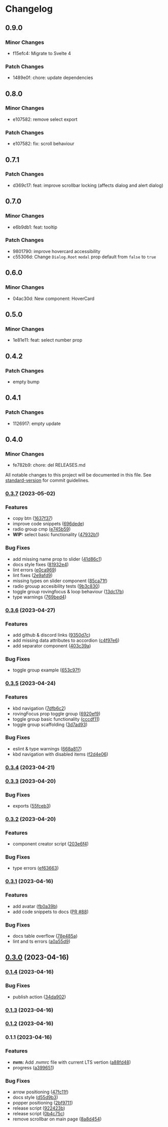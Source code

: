 # Changelog

## 0.9.0

### Minor Changes

- f15efc4: Migrate to Svelte 4

### Patch Changes

- 1489e0f: chore: update dependencies

## 0.8.0

### Minor Changes

- e107582: remove select export

### Patch Changes

- e107582: fix: scroll behaviour

## 0.7.1

### Patch Changes

- d369c17: feat: improve scrollbar locking (affects dialog and alert dialog)

## 0.7.0

### Minor Changes

- e6b9db1: feat: tooltip

### Patch Changes

- 9801790: improve hovercard accessibility
- c55306d: Change `Dialog.Root` `modal` prop default from `false` to `true`

## 0.6.0

### Minor Changes

- 04ac30d: New component: HoverCard

## 0.5.0

### Minor Changes

- 1e81e11: feat: select number prop

## 0.4.2

### Patch Changes

- empty bump

## 0.4.1

### Patch Changes

- 1126917: empty update

## 0.4.0

### Minor Changes

- fe782b9: chore: del RELEASES.md

All notable changes to this project will be documented in this file. See [standard-version](https://github.com/conventional-changelog/standard-version) for commit guidelines.

### [0.3.7](https://github.com/TGlide/radix-svelte/compare/v0.3.6...v0.3.7) (2023-05-02)

### Features

- copy btn ([1637f37](https://github.com/TGlide/radix-svelte/commit/1637f37c66bdab780dd6dadbf9d76318cd500343))
- improve code snippets ([696dede](https://github.com/TGlide/radix-svelte/commit/696dede614b98206ec1f4b3bb81ffe63c8ee400f))
- radio group cmp ([e745b59](https://github.com/TGlide/radix-svelte/commit/e745b59ae7bea25d9482b1c8198fae06ccc467f9))
- **WIP:** select basic functionality ([47932b1](https://github.com/TGlide/radix-svelte/commit/47932b14cdc6d2d29e117f1defee4a9705a95312))

### Bug Fixes

- add missing name prop to slider ([41d86c1](https://github.com/TGlide/radix-svelte/commit/41d86c1547e8ce0c8dcf2365e6def386901e6c16))
- docs style fixes ([81932e4](https://github.com/TGlide/radix-svelte/commit/81932e486415dd80be95df6f70a3346e4af65730))
- lint errors ([e0ca969](https://github.com/TGlide/radix-svelte/commit/e0ca9696ce94c4e9229244109a87f303c405e575))
- lint fixes ([2e9afd9](https://github.com/TGlide/radix-svelte/commit/2e9afd922b0f6eddf1b11261cfc5f511bff6732b))
- missing types on slider component ([85ca71f](https://github.com/TGlide/radix-svelte/commit/85ca71fa20ad46528f375b01a2c49325739334fd))
- radio grouup accesibility tests ([9b3c830](https://github.com/TGlide/radix-svelte/commit/9b3c830b98a422b98c3b13891ba62c98cf6e391e))
- toggle group rovingfocus & loop behaviour ([13dc17b](https://github.com/TGlide/radix-svelte/commit/13dc17b202c73b0ae8f3b1dedbfc5faf4ed399ad))
- type warnings ([769bed4](https://github.com/TGlide/radix-svelte/commit/769bed4492d717b9f385b2039b08b515353be90f))

### [0.3.6](https://github.com/TGlide/radix-svelte/compare/v0.3.5...v0.3.6) (2023-04-27)

### Features

- add github & discord links ([9350d7c](https://github.com/TGlide/radix-svelte/commit/9350d7c4fb9b460a3273c5791a966b137da144c6))
- add missing data attributes to accordion ([c4f97e6](https://github.com/TGlide/radix-svelte/commit/c4f97e6fab7237c7c5a30572888ff9d605f6fe64))
- add separator component ([403c39a](https://github.com/TGlide/radix-svelte/commit/403c39aa2f9fc9011e45987acaba6b871c0c4866))

### Bug Fixes

- toggle group example ([653c97f](https://github.com/TGlide/radix-svelte/commit/653c97faa97a46c9f4008a5c10f0fd7700982ad9))

### [0.3.5](https://github.com/TGlide/radix-svelte/compare/v0.3.4...v0.3.5) (2023-04-24)

### Features

- kbd navigation ([7dfb6c2](https://github.com/TGlide/radix-svelte/commit/7dfb6c29d6dd20c55bd1389eab224ae61175a33d))
- rovingFocus prop toggle group ([6920ef9](https://github.com/TGlide/radix-svelte/commit/6920ef989aab4634b9ea022cfd74ff8a19694a18))
- toggle group basic functionality ([cccdf11](https://github.com/TGlide/radix-svelte/commit/cccdf11f4a905ce028a80bf75f03f613b23d89ec))
- toggle group scaffolding ([3d7ad93](https://github.com/TGlide/radix-svelte/commit/3d7ad9371ae153512e2441feb5468870810a9730))

### Bug Fixes

- eslint & type warnings ([668a817](https://github.com/TGlide/radix-svelte/commit/668a81762a5080cdccebce9a9d3b287f4d7b29e2))
- kbd navigation with disabled items ([f2d4e06](https://github.com/TGlide/radix-svelte/commit/f2d4e065cd8c36974516984a56646f29c11b8798))

### [0.3.4](https://github.com/TGlide/radix-svelte/compare/v0.3.3...v0.3.4) (2023-04-21)

### [0.3.3](https://github.com/TGlide/radix-svelte/compare/v0.3.2...v0.3.3) (2023-04-20)

### Bug Fixes

- exports ([55fceb3](https://github.com/TGlide/radix-svelte/commit/55fceb3cdc084ef7cebe3c53ef423c204cf2ab82))

### [0.3.2](https://github.com/TGlide/radix-svelte/compare/v0.3.1...v0.3.2) (2023-04-20)

### Features

- component creator script ([203e6f4](https://github.com/TGlide/radix-svelte/commit/203e6f472c1dd7c6dc59493ba3f4a66be02bfea4))

### Bug Fixes

- type errors ([ef63663](https://github.com/TGlide/radix-svelte/commit/ef63663c9ba2190b73ae5290d9a7199f7e77c8b5))

### [0.3.1](https://github.com/TGlide/radix-svelte/compare/v0.3.0...v0.3.1) (2023-04-16)

### Features

- add avatar ([fb0a39b](https://github.com/TGlide/radix-svelte/commit/fb0a39bfe7aadef820d76576e421ad5b1fba90ce))
- add code snippets to docs ([PR #88](https://github.com/TGlide/radix-svelte/pull/88))

### Bug Fixes

- docs table overflow ([78e485a](https://github.com/TGlide/radix-svelte/commit/78e485ae6080491638fad582d29e6ce3897d250a))
- lint and ts errors ([a0a55d9](https://github.com/TGlide/radix-svelte/commit/a0a55d95409b41f4fb989b75d57c77193864b18a))

## [0.3.0](https://github.com/TGlide/radix-svelte/compare/v0.1.4...v0.3.0) (2023-04-16)

### [0.1.4](https://github.com/TGlide/radix-svelte/compare/v0.1.3...v0.1.4) (2023-04-16)

### Bug Fixes

- publish action ([34da902](https://github.com/TGlide/radix-svelte/commit/34da902819c02d1f0f64a4405d5f14e33c23a702))

### [0.1.3](https://github.com/TGlide/radix-svelte/compare/v0.1.2...v0.1.3) (2023-04-16)

### [0.1.2](https://github.com/TGlide/radix-svelte/compare/v0.1.1...v0.1.2) (2023-04-16)

### 0.1.1 (2023-04-16)

### Features

- **nvm:** Add .nvmrc file with current LTS vertion ([a88fd48](https://github.com/TGlide/radix-svelte/commit/a88fd489ef5b23cc4b83a6670cdde3499c5b99b8))
- progress ([a399651](https://github.com/TGlide/radix-svelte/commit/a3996517cd36867fdb5ad7c31a9205cb47073382))

### Bug Fixes

- arrow positioning ([47fc11f](https://github.com/TGlide/radix-svelte/commit/47fc11ff5fa2059fba10106d6fe88216591fd88a))
- docs style ([d55d9b3](https://github.com/TGlide/radix-svelte/commit/d55d9b33778b64ee9ad3beb612062723459a8397))
- popper positioning ([2bf9711](https://github.com/TGlide/radix-svelte/commit/2bf97110bcf5e336cc55a90609d1b4082f550cd8))
- release script ([922423b](https://github.com/TGlide/radix-svelte/commit/922423b3b0023ea0ef899567874e007135446d58))
- release script ([0b4c75c](https://github.com/TGlide/radix-svelte/commit/0b4c75c36a1105d2c4afdfff1b8ad704ba3c0920))
- remove scrollbar on main page ([8a8d454](https://github.com/TGlide/radix-svelte/commit/8a8d454d00412289531e109cc0e69ff84a81f20f))

